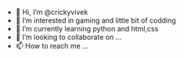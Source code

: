 - 👋 Hi, I’m @crickyvivek
- 👀 I’m interested in gaming and little bit of codding
- 🌱 I’m currently learning python and html,css
- 💞️ I’m looking to collaborate on ...
- 📫 How to reach me ...

<!---
crickyvivek/crickyvivek is a ✨ special ✨ repository because its `README.md` (this file) appears on your GitHub profile.
You can click the Preview link to take a look at your changes.
--->
